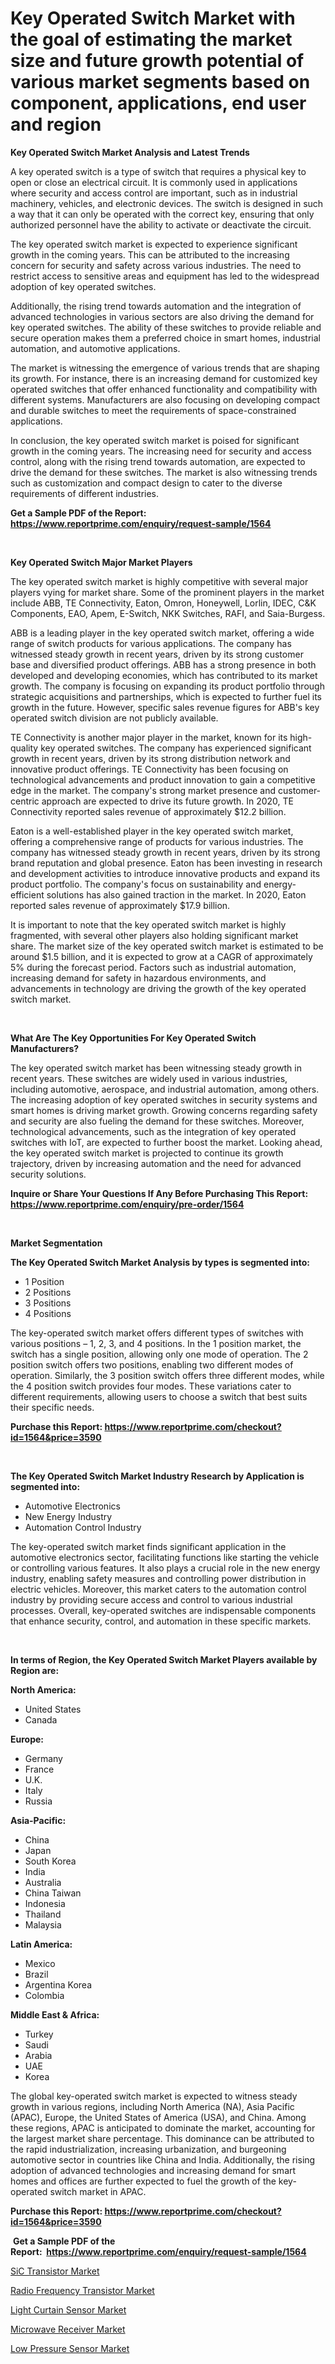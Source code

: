<p><h1>Key Operated Switch Market with the goal of estimating the market size and future growth potential of various market segments based on component, applications, end user and region</h1></p><p><strong>Key Operated Switch Market Analysis and Latest Trends</strong></p>
<p><p>A key operated switch is a type of switch that requires a physical key to open or close an electrical circuit. It is commonly used in applications where security and access control are important, such as in industrial machinery, vehicles, and electronic devices. The switch is designed in such a way that it can only be operated with the correct key, ensuring that only authorized personnel have the ability to activate or deactivate the circuit.</p><p>The key operated switch market is expected to experience significant growth in the coming years. This can be attributed to the increasing concern for security and safety across various industries. The need to restrict access to sensitive areas and equipment has led to the widespread adoption of key operated switches.</p><p>Additionally, the rising trend towards automation and the integration of advanced technologies in various sectors are also driving the demand for key operated switches. The ability of these switches to provide reliable and secure operation makes them a preferred choice in smart homes, industrial automation, and automotive applications.</p><p>The market is witnessing the emergence of various trends that are shaping its growth. For instance, there is an increasing demand for customized key operated switches that offer enhanced functionality and compatibility with different systems. Manufacturers are also focusing on developing compact and durable switches to meet the requirements of space-constrained applications.</p><p>In conclusion, the key operated switch market is poised for significant growth in the coming years. The increasing need for security and access control, along with the rising trend towards automation, are expected to drive the demand for these switches. The market is also witnessing trends such as customization and compact design to cater to the diverse requirements of different industries.</p></p>
<p><strong>Get a Sample PDF of the Report:&nbsp; <a href="https://www.reportprime.com/enquiry/request-sample/1564">https://www.reportprime.com/enquiry/request-sample/1564</a></strong></p>
<p>&nbsp;</p>
<p><strong>Key Operated Switch Major Market Players</strong></p>
<p><p>The key operated switch market is highly competitive with several major players vying for market share. Some of the prominent players in the market include ABB, TE Connectivity, Eaton, Omron, Honeywell, Lorlin, IDEC, C&K Components, EAO, Apem, E-Switch, NKK Switches, RAFI, and Saia-Burgess.</p><p>ABB is a leading player in the key operated switch market, offering a wide range of switch products for various applications. The company has witnessed steady growth in recent years, driven by its strong customer base and diversified product offerings. ABB has a strong presence in both developed and developing economies, which has contributed to its market growth. The company is focusing on expanding its product portfolio through strategic acquisitions and partnerships, which is expected to further fuel its growth in the future. However, specific sales revenue figures for ABB's key operated switch division are not publicly available.</p><p>TE Connectivity is another major player in the market, known for its high-quality key operated switches. The company has experienced significant growth in recent years, driven by its strong distribution network and innovative product offerings. TE Connectivity has been focusing on technological advancements and product innovation to gain a competitive edge in the market. The company's strong market presence and customer-centric approach are expected to drive its future growth. In 2020, TE Connectivity reported sales revenue of approximately $12.2 billion.</p><p>Eaton is a well-established player in the key operated switch market, offering a comprehensive range of products for various industries. The company has witnessed steady growth in recent years, driven by its strong brand reputation and global presence. Eaton has been investing in research and development activities to introduce innovative products and expand its product portfolio. The company's focus on sustainability and energy-efficient solutions has also gained traction in the market. In 2020, Eaton reported sales revenue of approximately $17.9 billion.</p><p>It is important to note that the key operated switch market is highly fragmented, with several other players also holding significant market share. The market size of the key operated switch market is estimated to be around $1.5 billion, and it is expected to grow at a CAGR of approximately 5% during the forecast period. Factors such as industrial automation, increasing demand for safety in hazardous environments, and advancements in technology are driving the growth of the key operated switch market.</p></p>
<p>&nbsp;</p>
<p><strong>What Are The Key Opportunities For Key Operated Switch Manufacturers?</strong></p>
<p><p>The key operated switch market has been witnessing steady growth in recent years. These switches are widely used in various industries, including automotive, aerospace, and industrial automation, among others. The increasing adoption of key operated switches in security systems and smart homes is driving market growth. Growing concerns regarding safety and security are also fueling the demand for these switches. Moreover, technological advancements, such as the integration of key operated switches with IoT, are expected to further boost the market. Looking ahead, the key operated switch market is projected to continue its growth trajectory, driven by increasing automation and the need for advanced security solutions.</p></p>
<p><strong>Inquire or Share Your Questions If Any Before Purchasing This Report: <a href="https://www.reportprime.com/enquiry/pre-order/1564">https://www.reportprime.com/enquiry/pre-order/1564</a></strong></p>
<p>&nbsp;</p>
<p><strong>Market Segmentation</strong></p>
<p><strong>The Key Operated Switch Market Analysis by types is segmented into:</strong></p>
<p><ul><li>1 Position</li><li>2 Positions</li><li>3 Positions</li><li>4 Positions</li></ul></p>
<p><p>The key-operated switch market offers different types of switches with various positions – 1, 2, 3, and 4 positions. In the 1 position market, the switch has a single position, allowing only one mode of operation. The 2 position switch offers two positions, enabling two different modes of operation. Similarly, the 3 position switch offers three different modes, while the 4 position switch provides four modes. These variations cater to different requirements, allowing users to choose a switch that best suits their specific needs.</p></p>
<p><strong>Purchase this Report:&nbsp;<a href="https://www.reportprime.com/checkout?id=1564&price=3590">https://www.reportprime.com/checkout?id=1564&price=3590</a></strong></p>
<p>&nbsp;</p>
<p><strong>The Key Operated Switch Market Industry Research by Application is segmented into:</strong></p>
<p><ul><li>Automotive Electronics</li><li>New Energy Industry</li><li>Automation Control Industry</li></ul></p>
<p><p>The key-operated switch market finds significant application in the automotive electronics sector, facilitating functions like starting the vehicle or controlling various features. It also plays a crucial role in the new energy industry, enabling safety measures and controlling power distribution in electric vehicles. Moreover, this market caters to the automation control industry by providing secure access and control to various industrial processes. Overall, key-operated switches are indispensable components that enhance security, control, and automation in these specific markets.</p></p>
<p>&nbsp;</p>
<p><strong>In terms of Region, the Key Operated Switch Market Players available by Region are:</strong></p>
<p>
    <p> <strong> North America: </strong>
        <ul>
            <li>United States</li>
            <li>Canada</li>
        </ul>
        </p> 
    <p> <strong> Europe: </strong>
        <ul>
            <li>Germany</li>
            <li>France</li>
            <li>U.K.</li>
            <li>Italy</li>
            <li>Russia</li>
        </ul>
        </p> 
    <p> <strong> Asia-Pacific: </strong>
        <ul>
            <li>China</li>
            <li>Japan</li>
            <li>South Korea</li>
            <li>India</li>
            <li>Australia</li>
            <li>China Taiwan</li>
            <li>Indonesia</li>
            <li>Thailand</li>
            <li>Malaysia</li>
        </ul>
        </p> 
    <p> <strong> Latin America: </strong>
        <ul>
            <li>Mexico</li>
            <li>Brazil</li>
            <li>Argentina Korea</li>
            <li>Colombia</li>
        </ul>
        </p> 
    <p> <strong> Middle East & Africa: </strong>
        <ul>
            <li>Turkey</li>
            <li>Saudi</li>
            <li>Arabia</li>
            <li>UAE</li>
            <li>Korea</li>
        </ul>
    </p>
    </p>
<p><p>The global key-operated switch market is expected to witness steady growth in various regions, including North America (NA), Asia Pacific (APAC), Europe, the United States of America (USA), and China. Among these regions, APAC is anticipated to dominate the market, accounting for the largest market share percentage. This dominance can be attributed to the rapid industrialization, increasing urbanization, and burgeoning automotive sector in countries like China and India. Additionally, the rising adoption of advanced technologies and increasing demand for smart homes and offices are further expected to fuel the growth of the key-operated switch market in APAC.</p></p>
<p><strong>Purchase this Report: <a href="https://www.reportprime.com/checkout?id=1564&price=3590">https://www.reportprime.com/checkout?id=1564&price=3590</a></strong></p>
<p>&nbsp;<strong>Get a Sample PDF of the Report:&nbsp;&nbsp;<a href="https://www.reportprime.com/enquiry/request-sample/1564">https://www.reportprime.com/enquiry/request-sample/1564</a></strong></p>
<p><strong></strong></p>
<p><p><a href="https://github.com/Krish2023na/Market-Research-Report-List-2/blob/main/sic-transistor-market.md">SiC Transistor Market</a></p><p><a href="https://github.com/kholmovskayalyudmila/Market-Research-Report-List-2/blob/main/radio-frequency-transistor-market.md">Radio Frequency Transistor Market</a></p><p><a href="https://github.com/zebdakicsin/Market-Research-Report-List-2/blob/main/light-curtain-sensor-market.md">Light Curtain Sensor Market</a></p><p><a href="https://github.com/merzlyukov93/Market-Research-Report-List-2/blob/main/microwave-receiver-market.md">Microwave Receiver Market</a></p><p><a href="https://github.com/sofyaavrova/Market-Research-Report-List-2/blob/main/low-pressure-sensor-market.md">Low Pressure Sensor Market</a></p></p>